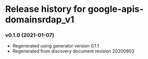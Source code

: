 # Release history for google-apis-domainsrdap_v1

### v0.1.0 (2021-01-07)

* Regenerated using generator version 0.1.1
* Regenerated from discovery document revision 20200803

